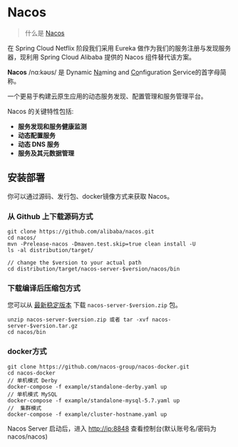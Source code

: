 # Nacos

> 什么是 [Nacos ](https://nacos.io/zh-cn/) 

在 Spring Cloud Netflix 阶段我们采用 Eureka 做作为我们的服务注册与发现服务器，现利用 Spring Cloud Alibaba 提供的 Nacos 组件替代该方案。 

**Nacos**  /nɑ:kəʊs/ 是 Dynamic <u>Na</u>ming and <u>Co</u>nfiguration <u>S</u>ervice的首字母简称。

一个更易于构建云原生应用的动态服务发现、配置管理和服务管理平台。

Nacos 的关键特性包括: 

- **服务发现和服务健康监测** 
- **动态配置服务** 
- **动态 DNS 服务** 
- **服务及其元数据管理** 

##  安装部署

你可以通过源码、发行包、docker镜像方式来获取 Nacos。

### 从 Github 上下载源码方式

```shell
git clone https://github.com/alibaba/nacos.git
cd nacos/
mvn -Prelease-nacos -Dmaven.test.skip=true clean install -U  
ls -al distribution/target/

// change the $version to your actual path
cd distribution/target/nacos-server-$version/nacos/bin
```

### 下载编译后压缩包方式

您可以从 [最新稳定版本](https://github.com/alibaba/nacos/releases) 下载 `nacos-server-$version.zip` 包。 

```shell
unzip nacos-server-$version.zip 或者 tar -xvf nacos-server-$version.tar.gz
cd nacos/bin
```

### docker方式

```shell
git clone https://github.com/nacos-group/nacos-docker.git
cd nacos-docker
// 单机模式 Derby
docker-compose -f example/standalone-derby.yaml up
// 单机模式 MySQL
docker-compose -f example/standalone-mysql-5.7.yaml up
//  集群模式
docker-compose -f example/cluster-hostname.yaml up 
```
Nacos Server 启动后，进入 [http://ip:8848](http://ip:8848/) 查看控制台(默认账号名/密码为 nacos/nacos) 